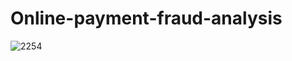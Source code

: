 # Online-payment-fraud-analysis
![2254](https://www.google.com/imgres?q=online%20frauds%20in%20jpg%20format&imgurl=https%3A%2F%2Fc8.alamy.com%2Fcomp%2F2D4Y5DF%2Finternet-phone-crime-conceptual-illustration-of-online-internet-fraud-cybercrime-data-hacking-cartoon-design-isolated-on-white-background-flat-vector-illustration-2D4Y5DF.jpg&imgrefurl=https%3A%2F%2Fwww.alamy.com%2Fstock-photo%2Fonline-fraud-illustration.html&docid=bLV8V227xGO4OM&tbnid=Aa7KDe9mSxZu0M&vet=12ahUKEwiPuOC5r-WHAxXn4zgGHV1NIZQQM3oECBoQAA..i&w=1300&h=1001&hcb=2&itg=1&ved=2ahUKEwiPuOC5r-WHAxXn4zgGHV1NIZQQM3oECBoQAA)

